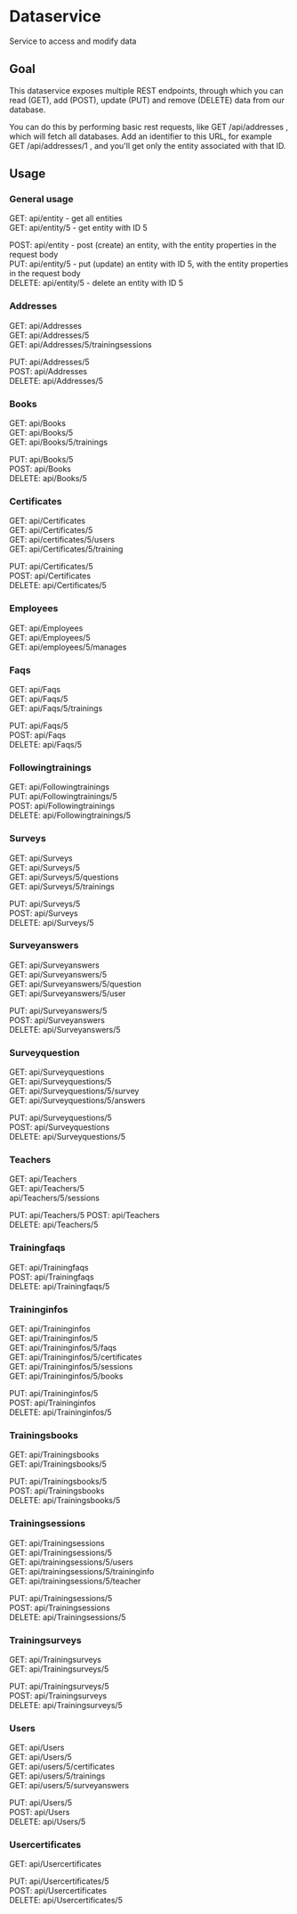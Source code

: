 # Dataservice
Service to access and modify data

## Goal
This dataservice exposes multiple REST endpoints, through which you can read (GET), add (POST), update (PUT) and remove (DELETE)
data from our database.

You can do this by performing basic rest requests, like GET <servername>/api/addresses , which will fetch all databases.
Add an identifier to this URL, for example GET <servername>/api/addresses/1 , and you'll get only the entity associated with that ID.

## Usage

### General usage
GET: api/entity - get all entities  
GET: api/entity/5 - get entity with ID 5 

POST: api/entity - post (create) an entity, with the entity properties in the request body  
PUT: api/entity/5 - put (update) an entity with ID 5, with the entity properties in the request body  
DELETE: api/entity/5 - delete an entity with ID 5  

### Addresses
GET: api/Addresses  
GET: api/Addresses/5  
GET: api/Addresses/5/trainingsessions  

PUT: api/Addresses/5  
POST: api/Addresses  
DELETE: api/Addresses/5  

### Books
GET: api/Books  
GET: api/Books/5  
GET: api/Books/5/trainings  

PUT: api/Books/5  
POST: api/Books  
DELETE: api/Books/5  

### Certificates
GET: api/Certificates  
GET: api/Certificates/5  
GET: api/certificates/5/users  
GET: api/Certificates/5/training  

PUT: api/Certificates/5  
POST: api/Certificates  
DELETE: api/Certificates/5  

### Employees
GET: api/Employees  
GET: api/Employees/5    
GET: api/employees/5/manages  

### Faqs
GET: api/Faqs  
GET: api/Faqs/5  
GET: api/Faqs/5/trainings  

PUT: api/Faqs/5  
POST: api/Faqs  
DELETE: api/Faqs/5  

### Followingtrainings
GET: api/Followingtrainings  
PUT: api/Followingtrainings/5  
POST: api/Followingtrainings  
DELETE: api/Followingtrainings/5  

### Surveys
GET: api/Surveys  
GET: api/Surveys/5  
GET: api/Surveys/5/questions  
GET: api/Surveys/5/trainings  

PUT: api/Surveys/5  
POST: api/Surveys  
DELETE: api/Surveys/5  

### Surveyanswers
GET: api/Surveyanswers  
GET: api/Surveyanswers/5  
GET: api/Surveyanswers/5/question  
GET: api/Surveyanswers/5/user  

PUT: api/Surveyanswers/5  
POST: api/Surveyanswers  
DELETE: api/Surveyanswers/5  

### Surveyquestion
GET: api/Surveyquestions  
GET: api/Surveyquestions/5  
GET: api/Surveyquestions/5/survey  
GET: api/Surveyquestions/5/answers  

PUT: api/Surveyquestions/5  
POST: api/Surveyquestions  
DELETE: api/Surveyquestions/5  

### Teachers
GET: api/Teachers  
GET: api/Teachers/5  
api/Teachers/5/sessions  

PUT: api/Teachers/5 
POST: api/Teachers  
DELETE: api/Teachers/5  

### Trainingfaqs
GET: api/Trainingfaqs  
POST: api/Trainingfaqs  
DELETE: api/Trainingfaqs/5  

### Traininginfos
GET: api/Traininginfos  
GET: api/Traininginfos/5  
GET: api/Traininginfos/5/faqs  
GET: api/Traininginfos/5/certificates  
GET: api/Traininginfos/5/sessions  
GET: api/Traininginfos/5/books  

PUT: api/Traininginfos/5  
POST: api/Traininginfos  
DELETE: api/Traininginfos/5  

### Trainingsbooks
GET: api/Trainingsbooks  
GET: api/Trainingsbooks/5  

PUT: api/Trainingsbooks/5  
POST: api/Trainingsbooks  
DELETE: api/Trainingsbooks/5  

### Trainingsessions
GET: api/Trainingsessions  
GET: api/Trainingsessions/5  
GET: api/trainingsessions/5/users  
GET: api/trainingsessions/5/traininginfo  
GET: api/trainingsessions/5/teacher  

PUT: api/Trainingsessions/5  
POST: api/Trainingsessions  
DELETE: api/Trainingsessions/5  

### Trainingsurveys
GET: api/Trainingsurveys  
GET: api/Trainingsurveys/5  

PUT: api/Trainingsurveys/5  
POST: api/Trainingsurveys  
DELETE: api/Trainingsurveys/5  

### Users
GET: api/Users  
GET: api/Users/5  
GET: api/users/5/certificates  
GET: api/users/5/trainings  
GET: api/users/5/surveyanswers  

PUT: api/Users/5  
POST: api/Users  
DELETE: api/Users/5  

### Usercertificates
GET: api/Usercertificates  

PUT: api/Usercertificates/5  
POST: api/Usercertificates  
DELETE: api/Usercertificates/5
